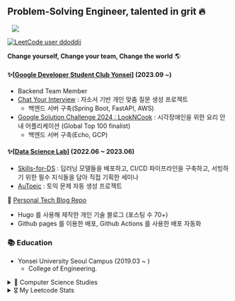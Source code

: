 ## Problem-Solving Engineer, talented in grit 🔥

<a href="https://ddoddii.github.io/">
    <img 
        src="http://img.shields.io/badge/-Tech%20Blog-655ced?style=flat&logo=github&link=https://ddoddii.github.io/"
        style="height : auto; margin-left : 10px; margin-right : 10px;"/>
</a>

[![LeetCode user ddoddii](https://img.shields.io/badge/dynamic/json?style=plastic&labelColor=black&color=%23ffa116&label=Solved&query=solved&url=https%3A%2F%2Fleetcode-badge.vercel.app%2Fapi%2Fusers%2Fddoddii&logo=leetcode&logoColor=yellow)](https://leetcode.com/ddoddii/)


**Change yourself, Change your team, Change the world** 🌎

#### ✨[[Google Developer Student Club Yonsei](https://github.com/gdsc-ys)] (2023.09 ~) 
- Backend Team Member
- [Chat Your Interview](https://github.com/ddoddii/resume-ai-chat) : 자소서 기반 개인 맞춤 질문 생성 프로젝트
    -  백엔드 서버 구축(Spring Boot, FastAPI, AWS) 
- [Google Solution Challenge 2024 : LookNCook](https://github.com/ddoddii/LookNCook) : 시각장애인을 위한 요리 안내 어플리케이션 (Global Top 100 finalist)
    - 백엔드 서버 구축(Echo, GCP)

#### ✨[[Data Science Lab](https://github.com/DataScience-Lab-Yonsei)] (2022.06 ~ 2023.06)
- [Skills-for-DS](https://github.com/DataScience-Lab-Yonsei/skills-for-DS) : 딥러닝 모델들을 배포하고, CI/CD 파이프라인을 구축하고, 서빙하기 위한 필수 지식들을 담아 직접 기획한 세미나
- [AuToeic](https://github.com/ddoddii/DSL-23-1-modeling-AuToeic) : 토익 문제 자동 생성 프로젝트

📝 [Personal Tech Blog Repo](https://github.com/ddoddii/ddoddii.github.io)
- Hugo 를 사용해 제작한 개인 기술 블로그 (포스팅 수 70+)
- Github pages 를 이용한 배포, Github Actions 를 사용한 배포 자동화

### 📚 Education
-  Yonsei University Seoul Campus (2019.03 ~ )
    - College of Engineering.

<details>
<summary>📝 Computer Science Studies</summary>

|Course|Study|
|------|-----|
|Computer Network|[네트워크 정리](https://ddoddii.github.io/tags/%EB%84%A4%ED%8A%B8%EC%9B%8C%ED%81%AC/)|
|Database|[데이터베이스 정리](https://ddoddii.github.io/tags/%EB%8D%B0%EC%9D%B4%ED%84%B0%EB%B2%A0%EC%9D%B4%EC%8A%A4/)|
|Operating System|[운영체제 정리](https://github.com/ddoddii/OS-CA-Study/tree/main/Operating%20System)|
|Computer Architecture|[컴퓨터 아키텍쳐 정리](https://github.com/ddoddii/OS-CA-Study/tree/main/Computer%20Architecture)|

</details>


<details>
<summary>🎖️ My Leetcode Stats</summary>

![Leetcode Stats](https://leetcard.jacoblin.cool/ddoddii?theme=light&font=Lato&ext=heatmap)

</details>

